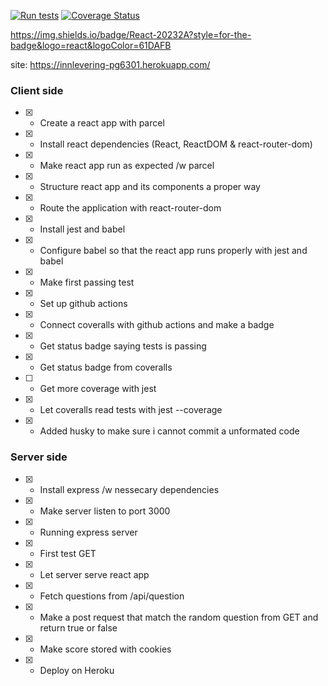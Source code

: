 
[![Run tests](https://github.com/kristiania-pg6301-2022/pg6301-innlevering-StianOek/actions/workflows/test.yml/badge.svg)](https://github.com/kristiania-pg6301-2022/pg6301-innlevering-StianOek/actions/workflows/test.yml)
[![Coverage Status](https://coveralls.io/repos/github/kristiania-pg6301-2022/pg6301-innlevering-StianOek/badge.svg?branch=main)](https://coveralls.io/github/kristiania-pg6301-2022/pg6301-innlevering-StianOek?branch=main)


https://img.shields.io/badge/React-20232A?style=for-the-badge&logo=react&logoColor=61DAFB

site: https://innlevering-pg6301.herokuapp.com/

### Client side

- [x] - Create a react app with parcel
- [x] - Install react dependencies (React, ReactDOM & react-router-dom)
- [x] - Make react app run as expected /w parcel
- [x] - Structure react app and its components a proper way
- [x] - Route the application with react-router-dom
- [x] - Install jest and babel
- [x] - Configure babel so that the react app runs properly with jest and babel
- [x] - Make first passing test
- [x] - Set up github actions
- [x] - Connect coveralls with github actions and make a badge
- [x] - Get status badge saying tests is passing
- [x] - Get status badge from coveralls
- [ ] - Get more coverage with jest
- [x] - Let coveralls read tests with jest --coverage
- [x] - Added husky to make sure i cannot commit a unformated code

### Server side

- [x] - Install express /w nessecary dependencies
- [x] - Make server listen to port 3000
- [x] - Running express server
- [x] - First test GET
- [x] - Let server serve react app
- [x] - Fetch questions from /api/question
- [x] - Make a post request that match the random question from GET and return true or false
- [x] - Make score stored with cookies
- [x] - Deploy on Heroku
